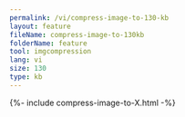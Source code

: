 ```yaml
---
permalink: /vi/compress-image-to-130-kb
layout: feature
fileName: compress-image-to-130kb
folderName: feature
tool: imgcompression
lang: vi
size: 130
type: kb
---
```


{%- include compress-image-to-X.html -%}
